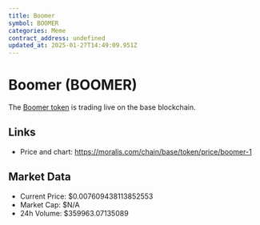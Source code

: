 ```yaml
---
title: Boomer
symbol: BOOMER
categories: Meme
contract_address: undefined
updated_at: 2025-01-27T14:49:09.951Z
---
```


# Boomer (BOOMER)
The [Boomer token](https://moralis.com/chain/base/token/price/boomer-1) is trading live on the base blockchain.

## Links
- Price and chart: https://moralis.com/chain/base/token/price/boomer-1

## Market Data
- Current Price: $0.007609438113852553
- Market Cap: $N/A
- 24h Volume: $359963.07135089
